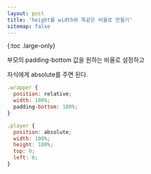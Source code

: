 ```yaml
---
layout: post
title: 'height를 width와 똑같은 비율로 만들기'
sitemap: false
---
```


{:toc .large-only}

부모의 padding-bottom 값을 원하는 비율로 설정하고

자식에게 absolute를 주면 된다.

```js
.wrapper {
  position: relative;
  width: 100%;
  padding-bottom: 100%;
}

.player {
  position: absolute;
  width: 100%;
  height: 100%;
  top: 0;
  left: 0;
}
```
